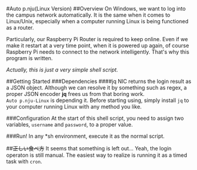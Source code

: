 #Auto p.nju(Linux Version)
##Overview
On Windows, we want to log into the campus network automatically. It is the same when it comes to Linux/Unix, especially when a computer running Linux is being functioned as a router.

Particularly, our Raspberry Pi Router is required to keep online. Even if we make it restart at a very time point, when it is powered up again, of course Raspberry Pi needs to connect to the network intelligently. That's why this program is written.

*Actually, this is just a very simple shell script.*

##Getting Started
###Dependencies
####jq
NIC returns the login result as a JSON object. Although we can resolve it by something such as regex, a proper JSON encoder **jq** frees us from that boring work.  
`Auto p.nju-Linux` is depending it. Before starting using, simply install `jq` to your computer running Linux with any method you like.

###Configuration
At the start of this shell script, you need to assign two variables, `username` and `password`, to a proper value.

###Run!
In any *sh environment, execute it as the normal script.

##~~正しい食べ方~~
It seems that something is left out... Yeah, the login operaton is still manual. The easiest way to realize is running it as a timed task with `cron`.
